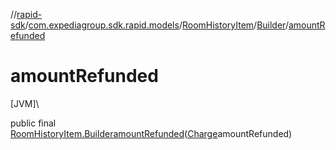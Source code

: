 //[rapid-sdk](../../../../index.md)/[com.expediagroup.sdk.rapid.models](../../index.md)/[RoomHistoryItem](../index.md)/[Builder](index.md)/[amountRefunded](amount-refunded.md)

# amountRefunded

[JVM]\

public final [RoomHistoryItem.Builder](index.md)[amountRefunded](amount-refunded.md)([Charge](../../-charge/index.md)amountRefunded)
